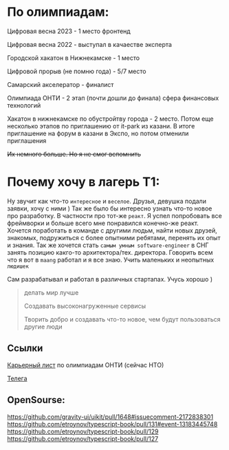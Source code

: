 # По олимпиадам: 
Цифровая весна 2023 - 1 место фронтенд

Цифровая весна 2022 - выступал в качаестве эксперта

Городской хакатон в Нижнекамске - 1 место

Цифровой прорыв (не помню года) - 5/7 место

Самарский акселератор - финалист

Олимпиада ОНТИ - 2 этап (почти дошли до финала) сфера финансовых технологий

Хакатон в нижнекамске по обустройтву города - 2 место. Потом еще несколько этапов по приглашению от it-park из казани. В итоге приглашение на форум в казани в Экспо, но потом отменили приглашения

~~Их немного больше. Но я не смог вспомнить~~

# Почему хочу в лагерь T1:

Ну звучит как что-то `интересное` и `веселое`. Друзья, девушка подали заявки, хочу с ними ) Так же было бы интересно узнать что-то новое про разработку. В частности про тот-же `реакт`. Я успел попробовать все фреймворки и больше всего мне понравился конечно-же реакт. Хочется поработать в команде с другими людьм, найти новых друзей, знакомых, подружиться с более опытними ребятами, перенять их опыт и знания. Так же хочется стать `самым умным software-engineer` в СНГ занять позицию какго-то архитектора/тех. директора. Говорить всем что я вот в `maang` работал и я все знаю. Учить маленьких и неопытных `людишек`

Сам разрабатывал и работал в различных стартапах. Учусь хорошо )

> делать мир лучше
> 
> Создавать высоконагруженные сервисы
> 
> Творить добро и создавать что-то новое, чем будут пользоваться другие люди

## Ссылки
[Карьерный лист](https://talent.kruzhok.org/user/127504)  по олимпиадам ОНТИ (сейчас НТО)

[Телега](https://t.me/rLukoyanov)



## OpenSourse:

https://github.com/gravity-ui/uikit/pull/1648#issuecomment-2172838301
https://github.com/etroynov/typescript-book/pull/131#event-13183445748
https://github.com/etroynov/typescript-book/pull/129
https://github.com/etroynov/typescript-book/pull/127
